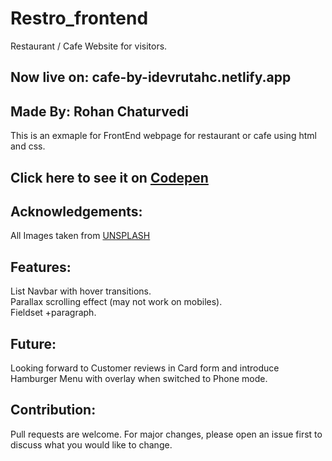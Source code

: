 # Restro_frontend
Restaurant / Cafe Website for visitors.

## Now live on: cafe-by-idevrutahc.netlify.app

## Made By: Rohan Chaturvedi
This is an exmaple for FrontEnd webpage for restaurant or cafe using html and css.  

## Click here to see it on [Codepen](https://codepen.io/Ridevrutahc/pen/qBmKmKg)  

## Acknowledgements:
All Images taken from [UNSPLASH](https://unsplash.com/)  

## Features:
List Navbar with hover transitions.  
Parallax scrolling effect (may not work on mobiles).  
Fieldset +paragraph.  

## Future:
Looking forward to Customer reviews in Card form and introduce Hamburger Menu with overlay when switched to Phone mode.

## Contribution:
Pull requests are welcome. For major changes, please open an issue first to discuss what you would like to change.  

